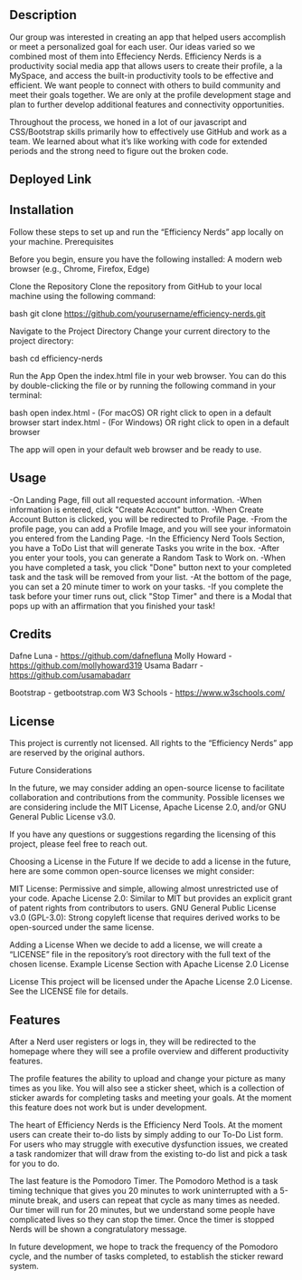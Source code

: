 # <Efficiency-Nerds>

## Description

Our group was interested in creating an app that helped users accomplish or meet a personalized goal for each user. Our ideas varied so we combined most of them into Effeciency Nerds. Efficiency Nerds is a productivity social media app that allows users to create their profile, a la MySpace, and access the built-in productivity tools to be effective and efficient. We want people to connect with others to build community and meet their goals together. We are only at the profile development stage and plan to further develop additional features and connectivity opportunities. 

Throughout the process, we honed in a lot of our javascript and CSS/Bootstrap skills primarily how to effectively use GitHub and work as a team. We learned about what it’s like working with code for extended periods and the strong need to figure out the broken code.

## Deployed Link


## Installation

Follow these steps to set up and run the “Efficiency Nerds” app locally on your machine.
Prerequisites

Before you begin, ensure you have the following installed:
A modern web browser (e.g., Chrome, Firefox, Edge)

Clone the Repository
Clone the repository from GitHub to your local machine using the following command:

bash
git clone https://github.com/yourusername/efficiency-nerds.git

Navigate to the Project Directory
Change your current directory to the project directory:

bash
cd efficiency-nerds

Run the App
Open the index.html file in your web browser. You can do this by double-clicking the file or by running the following command in your terminal:

bash
open index.html - (For macOS) OR right click to open in a default browser
start index.html - (For Windows) OR right click to open in a default browser

The app will open in your default web browser and be ready to use.


## Usage
-On Landing Page, fill out all requested account information. 
-When information is entered, click "Create Account" button.
-When Create Account Button is clicked, you will be redirected to Profile Page. 
-From the profile page, you can add a Profile Image, and you will see your informatoin you entered from the Landing Page.
-In the Efficiency Nerd Tools Section, you have a ToDo List that will generate Tasks you write in the box.
-After you enter your tools, you can generate a Random Task to Work on. 
-When you have completed a task, you click "Done" button next to your completed task and the task will be removed from your list. 
-At the bottom of the page, you can set a 20 minute timer to work on your tasks. 
-If you complete the task before your timer runs out, click "Stop Timer" and there is a Modal that pops up with an affirmation that you finished your task!

## Credits

Dafne Luna - https://github.com/dafnefluna
Molly Howard - https://github.com/mollyhoward319
Usama Badarr - https://github.com/usamabadarr

Bootstrap - getbootstrap.com
W3 Schools - https://www.w3schools.com/

## License

This project is currently not licensed. All rights to the “Efficiency Nerds” app are reserved by the original authors.

Future Considerations

In the future, we may consider adding an open-source license to facilitate collaboration and contributions from the community. Possible licenses we are considering include the MIT License, Apache License 2.0, and/or GNU General Public License v3.0.

If you have any questions or suggestions regarding the licensing of this project, please feel free to reach out.

Choosing a License in the Future
If we decide to add a license in the future, here are some common open-source licenses we might consider:

MIT License: Permissive and simple, allowing almost unrestricted use of your code.
Apache License 2.0: Similar to MIT but provides an explicit grant of patent rights from contributors to users.
GNU General Public License v3.0 (GPL-3.0): Strong copyleft license that requires derived works to be open-sourced under the same license.

Adding a License
When we decide to add a license, we will create a “LICENSE” file in the repository’s root directory with the full text of the chosen license.
Example License Section with Apache License 2.0 License

License
This project will be licensed under the Apache License 2.0 License. See the LICENSE file for details.


## Features

After a Nerd user registers or logs in, they will be redirected to the homepage where they will see a profile overview and different productivity features. 

The profile features the ability to upload and change your picture as many times as you like. You will also see a sticker sheet, which is a collection of sticker awards for completing tasks and meeting your goals. At the moment this feature does not work but is under development.

The heart of Efficiency Nerds is the Efficiency Nerd Tools. At the moment users can create their to-do lists by simply adding to our To-Do List form. For users who may struggle with executive dysfunction issues, we created a task randomizer that will draw from the existing to-do list and pick a task for you to do.

The last feature is the Pomodoro Timer. The Pomodoro Method is a task timing technique that gives you 20 minutes to work uninterrupted with a 5-minute break, and users can repeat that cycle as many times as needed. Our timer will run for 20 minutes, but we understand some people have complicated lives so they can stop the timer. Once the timer is stopped Nerds will be shown a congratulatory message. 

In future development, we hope to track the frequency of the Pomodoro cycle, and the number of tasks completed, to establish the sticker reward system.
